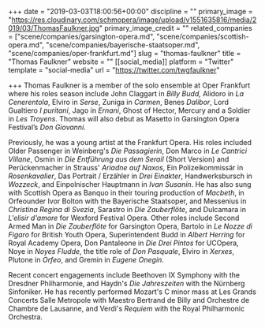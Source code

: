 +++
date = "2019-03-03T18:00:56+00:00"
discipline = ""
primary_image = "https://res.cloudinary.com/schmopera/image/upload/v1551635816/media/2019/03/ThomasFaulkner.jpg"
primary_image_credit = ""
related_companies = ["scene/companies/garsington-opera.md", "scene/companies/scottish-opera.md", "scene/companies/bayerische-staatsoper.md", "scene/companies/oper-frankfurt.md"]
slug = "thomas-faulkner"
title = "Thomas Faulkner"
website = ""
[[social_media]]
platform = "Twitter"
template = "social-media"
url = "https://twitter.com/twgfaulkner"

+++
Thomas Faulkner is a member of the solo ensemble at Oper Frankfurt where his roles season include John Claggart in _Billy Budd,_ Alidoro in _La Cenerentola_, Elviro in _Serse_, Zuniga in _Carmen_, Benes _Dalibor_, Lord Gualtiero _I puritani_, Jago in _Ernani_, Ghost of Hector, Mercury and a Soldier in _Les Troyens_. Thomas will also debut as Masetto in Garsington Opera Festival’s _Don Giovanni._

Previously, he was a young artist at the Frankfurt Opera. His roles included Older Passenger in Weinberg's _Die Passagierin_, Don Marco in _Le Cantrici Villane_, Osmin in _Die Entführung aus dem Serail_ (Short Version) and Perückenmacher in Strauss' _Ariadne auf Naxos_, Ein Polizeikommissär in _Rosenkavalier_, Das Portrait / Erzähler in _Drei Einakter_, Handwerksbursch in _Wozzeck_, and Einpolnischer Hauptmann in _Ivan Susanin_. He has also sung with Scottish Opera as Banquo in their touring production of _Macbeth_, in Orfeounder Ivor Bolton with the Bayerische Staatsoper, and Messenius in _Christina Regina di Svezia_, Sarastro in _Die Zauberflöte_, and Dulcamara in _L'elisir d'amore_ for Wexford Festival Opera. Other roles include Second Armed Man in _Die Zauberflöte_ for Garsington Opera, Bartolo in _Le Nozze di Figaro_ for British Youth Opera, Superintendent Budd in _Albert Herring_ for Royal Academy Opera, Don Pantaleone in _Die Drei Pintos_ for UCOpera, Noye in _Noyes Fludde_, the title role of _Don Pasquale_, Elviro in _Xerxes_, Plutone in _Orfeo_, and Gremin in _Eugene Onegin_.

Recent concert engagements include Beethoven IX Symphony with the Dresdner Philharmonie, and Haydn's _Die Jahreszeiten_ with the Nürnberg Sinfoniker. He has recently performed Mozart's C minor mass at Les Grands Concerts Salle Metropole with Maestro Bertrand de Billy and Orchestre de Chambre de Lausanne, and Verdi's _Requiem_ with the Royal Philharmonic Orchestra.